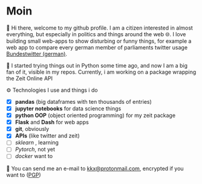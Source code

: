 # Moin

👤 Hi there, welcome to my github profile. I am a citizen interested in almost everything, but especially in politics and things around the web 🌐. I love building small web-apps to show disturbing or funny things, for example a web app to compare every german member of parliaments twitter usage [Bundestwitter (german)](https://github.com/skriptum/bundestag).

🐍 I started trying things out in Python some time ago, and now I am a big fan of it, visible in my repos. Currently, i am working on a package wrapping the Zeit Online API

⚙️ Technologies I use and things i do
- [x] **pandas** (big dataframes with ten thousands of entries)
- [x] **jupyter notebooks** for data science things
- [x] **python OOP** (object oriented programming) for my zeit package
- [x] **Flask** and **Dash** for web apps
- [x] **git**, obviously
- [x] **APIs** (like twitter and zeit)
- [ ] *sklearn* , learning
- [ ] *Pytorch*, not yet
- [ ] *docker* want to

📮 You can send me an e-mail to [kkx@protonmail.com](mailto:kkx@protonmail.com), encrypted if you want to ([PGP](http://keyserver.pgp.com/vkd/DownloadKey.event?keyid=0xA5A1EE3F58E7DDC8)) 

